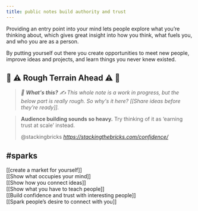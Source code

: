 ```yaml
---
title: public notes build authority and trust
---
```

Providing an entry point into your mind lets people explore what you’re thinking about, which gives great insight into how you think, what fuels you, and who you are as a person.

By putting yourself out there you create opportunities to meet new people, improve ideas and projects, and learn things you never knew existed.

## 🚧 ⚠️ Rough Terrain Ahead ⚠️ 🚧
> *🛑  **What's this?** ✍️  This whole note is a work in progress, but the below part is really rough. So why's it here? [[Share ideas before they’re ready]].*

<blockquote class="quoteback" darkmode="" data-title="How%20to%20overcome%20the%20fear%20of%20putting%20yourself%20out%20there" data-author="@stackingbricks" cite="https://stackingthebricks.com/confidence/">
<p><strong>Audience building sounds so heavy.</strong> Try thinking of it as ‘earning trust at scale’ instead.</p>
<footer>@stackingbricks<cite> <a href="https://stackingthebricks.com/confidence/">https://stackingthebricks.com/confidence/</a></cite></footer>
</blockquote><script note="" src="https://cdn.jsdelivr.net/gh/Blogger-Peer-Review/quotebacks@1/quoteback.js"></script>

##  #sparks
[[create a market for yourself]]<br>
[[Show what occupies your mind]]<br>
[[Show how you connect ideas]]<br>
[[Show what you have to teach people]]<br>
[[Build confidence and trust with interesting people]]<br>
[[Spark people’s desire to connect with you]]<br>